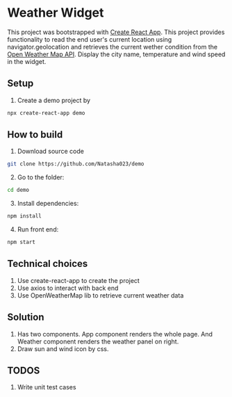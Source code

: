 # Weather Widget
This project was bootstrapped with [Create React App](https://github.com/facebookincubator/create-react-app). This project provides functionality to read the end user's current location using navigator.geolocation and retrieves the current wether condition from the [Open Weather Map API](https://openweathermap.org/current). Display the city name, temperature and wind speed in the widget. 

## Setup
1. Create a demo project by 
```sh
npx create-react-app demo
```

## How to build
1. Download source code
```sh 
git clone https://github.com/Natasha023/demo
```
2. Go to the folder: 
```sh
cd demo
```
3. Install dependencies:  
```sh
npm install
```
4. Run front end: 
```sh
npm start
```

## Technical choices
1. Use create-react-app to create the project
2. Use axios to interact with back end
3. Use OpenWeatherMap lib to retrieve current weather data

## Solution
1. Has two components. App component renders the whole page. And Weather component renders the weather panel on right.
2. Draw sun and wind icon by css.

## TODOS
1. Write unit test cases

